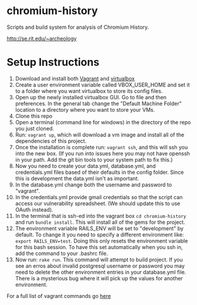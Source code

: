 chromium-history
================

Scripts and build system for analysis of Chromium History.

http://se.rit.edu/~archeology

Setup Instructions
==================

1. Download and install both [Vagrant](https://www.vagrantup.com/downloads.html) and [virtualbox](https://www.virtualbox.org/wiki/Downloads)
2. Create a user environment variable called VBOX_USER_HOME and set it to a folder where you want virtualbox to store its config files. 
3. Open up the newly installed virtualbox GUI. Go to file and then preferences. In the general tab change the "Default Machine Folder" location to a directory where you want to store your VMs.
4. Clone this repo
5. Open a terminal (command line for windows) in the directory of the repo you just cloned.
6. Run: `vagrant up`, which will download a vm image and install all of the dependencies of this project.
7. Once the installation is complete run: `vagrant ssh`, and this will ssh you into the new box. (If you run into issues here you may not have openssh in your path. Add the git bin tools to your system path to fix this.) 
8. Now you need to create your data.yml, database.yml, and credentials.yml files based of their defaults in the config folder. Since this is development the data.yml isn't as important. 
9. In the database.yml change both the username and password to "vagrant". 
10. In the credentials.yml provide gmail credentials so that the script can access our vulnerability spreadsheet. (We should update this to use OAuth instead). 
11. In the terminal that is ssh-ed into the vagrant box `cd chromium-history` and run `bundle install`. This will install all of the gems for the project. 
12. The environment variable RAILS\_ENV will be set to "development" by default. To change it you need to specify a different environment like: `export RAILS_ENV=test`. Doing this only resets the environment variable for this bash session. To have this set automatically when you ssh in, add the command to your .bashrc file. 
13. Now run: `rake run`. This command will attempt to build project. If you see an erros about invalid postgresql username or password you may need to delete the other environment entries in your database.yml file. There is a mysterious bug where it will pick up the values for another environment. 

For a full list of vagrant commands go [here](https://docs.vagrantup.com/v2/cli/index.html)
